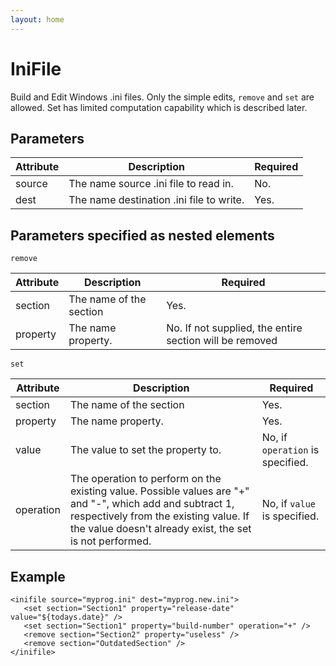 ```yaml
---
layout: home
---
```

IniFile
=======

Build and Edit Windows .ini files. Only the simple edits, `remove` and `set` are allowed. Set has limited computation capability which is described later.

Parameters
----------

| Attribute | Description                              | Required |
|-----------|------------------------------------------|----------|
| source    | The name source .ini file to read in.    | No.      |
| dest      | The name destination .ini file to write. | Yes.     |

Parameters specified as nested elements
---------------------------------------

`remove`

| Attribute | Description             | Required                                                |
|-----------|-------------------------|---------------------------------------------------------|
| section   | The name of the section | Yes.                                                    |
| property  | The name property.      | No. If not supplied, the entire section will be removed |

`set`

| Attribute | Description                                                                                                                                                                                                    | Required                         |
|-----------|----------------------------------------------------------------------------------------------------------------------------------------------------------------------------------------------------------------|----------------------------------|
| section   | The name of the section                                                                                                                                                                                        | Yes.                             |
| property  | The name property.                                                                                                                                                                                             | Yes.                             |
| value     | The value to set the property to.                                                                                                                                                                              | No, if `operation` is specified. |
| operation | The operation to perform on the existing value. Possible values are "+" and "-", which add and subtract 1, respectively from the existing value. If the value doesn't already exist, the set is not performed. | No, if `value` is specified.     |

Example
-------


    <inifile source="myprog.ini" dest="myprog.new.ini">
       <set section="Section1" property="release-date" value="${todays.date}" />
       <set section="Section1" property="build-number" operation="+" />
       <remove section="Section2" property="useless" />
       <remove section="OutdatedSection" />
    </inifile>


